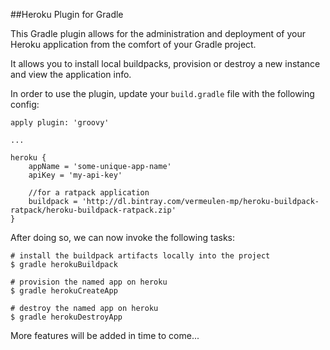 ##Heroku Plugin for Gradle

This Gradle plugin allows for the administration and deployment of your Heroku
application from the comfort of your Gradle project.

It allows you to install local buildpacks, provision or destroy a new instance and view the application info.

In order to use the plugin, update your `build.gradle` file with the following config:

    apply plugin: 'groovy'

    ...

    heroku {
    	appName = 'some-unique-app-name'
    	apiKey = 'my-api-key'

    	//for a ratpack application
    	buildpack = 'http://dl.bintray.com/vermeulen-mp/heroku-buildpack-ratpack/heroku-buildpack-ratpack.zip'
    }


After doing so, we can now invoke the following tasks:

    # install the buildpack artifacts locally into the project
    $ gradle herokuBuildpack

    # provision the named app on heroku
    $ gradle herokuCreateApp

    # destroy the named app on heroku
    $ gradle herokuDestroyApp


More features will be added in time to come...


